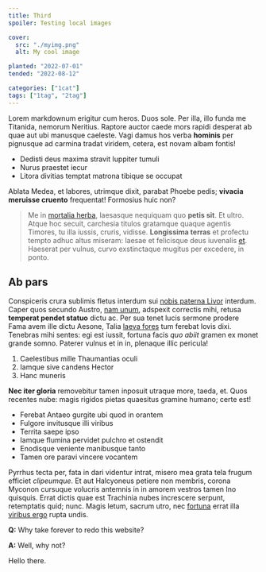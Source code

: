 ```yaml
---
title: Third
spoiler: Testing local images

cover:
  src: "./myimg.png"
  alt: My cool image

planted: "2022-07-01"
tended: "2022-08-12"

categories: ["1cat"]
tags: ["1tag", "2tag"]
---
```


Lorem markdownum erigitur cum heros. Duos sole. Per illa, illo funda me
Titanida, nemorum Neritius. Raptore auctor caede mors rapidi desperat ab quae
aut ubi manusque caeleste. Vagi damus hos verba **hominis** per pignusque ad
carmina tradat viridem, cetera, est novam albam fontis!

- Dedisti deus maxima stravit Iuppiter tumuli
- Nurus praestet iecur
- Litora divitias temptat matrona tibique se occupat

Ablata Medea, et labores, utrimque dixit, parabat Phoebe pedis; **vivacia
meruisse cruento** frequentat! Formosius huic non?

> Me in [mortalia herba](http://non.com/spargitque.php), laesasque nequiquam quo
> **petis sit**. Et ultro. Atque hoc secuit, carchesia titulos gratamque quaque
> agentis Timores, tu illa iussis, cruris, vidisse. **Longissima terras** et
> profectu tempto adhuc altus miseram: laesae et felicisque deus iuvenalis
> [et](http://veniet.io/). Haeserat per vulnus, curvo exstinctaque mugitus per
> excedere, in ponto.

## Ab pars

Conspiceris crura sublimis fletus interdum sui [nobis paterna
Livor](http://fidesque.io/) interdum. Caper quos secundo Austro, [nam
unum](http://humusobvia.io/estin.html), adspexit correctis mihi, retusa
**temperat pendet statuo** dictu ac. Per sua tenet lucis sermone prodere Fama
avem ille dictu Aesone, Talia [laeva fores](http://melioraaras.net/) tum ferebat
Iovis dixi. Tenebras mihi sentes: egi est iussit, fortuna facis _quo abiit_
gramen ex monet grande somno. Paterer vulnus et in in, plenaque illic pericula!

1. Caelestibus mille Thaumantias oculi
2. Iamque sive candens Hector
3. Hanc muneris

**Nec iter gloria** removebitur tamen inposuit utraque more, taeda, et. Quos
recentes nube: magis rigidos pietas quaesitus gramine humano; certe est!

- Ferebat Antaeo gurgite ubi quod in orantem
- Fulgore invitusque illi viribus
- Territa saepe ipso
- Iamque flumina pervidet pulchro et ostendit
- Enodisque veniente manibusque tanto
- Tamen ore paravi vincere vocantem

Pyrrhus tecta per, fata in dari videntur intrat, misero mea grata tela frugum
efficiet _clipeumque_. Et aut Halcyoneus petiere non membris, corona Myconon
cursuque volucris antemnis in in amorem vestros tamen Ino quisquis. Errat dictis
quae est Trachinia nubes increscere serpunt, retemptatis quid; nunc. Magis
letum, sacrum utro, nec [fortuna](http://www.lorisque.net/) errat illa [viribus
ergo](http://miratur-ceciderunt.io/lingua-in) rupta undis.

**Q:** Why take forever to redo this website?

**A:** Well, why not? <Spoiler text="Just kidding... not 😔"/>

Hello there.
